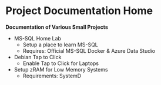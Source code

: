 # Project Documentation Home  
**Documentation of Various Small Projects**  
* MS-SQL Home Lab
  * Setup a place to learn MS-SQL
  * Requires: Official MS-SQL Docker & Azure Data Studio
* Debian Tap to Click
  * Enable Tap to Click for Laptops
* Setup zRAM for Low Memory Systems
  * Requirements: SystemD 
